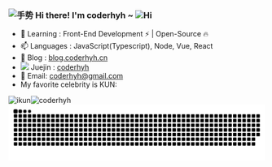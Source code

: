 <h3>
<img src="https://media.giphy.com/media/hvRJCLFzcasrR4ia7z/giphy.gif" width="25" alt="手势" />
Hi there! I'm coderhyh ~
<img src="https://emojis.slackmojis.com/emojis/images/1588866973/8934/hellokittydance.gif?1588866973" alt="Hi" width="30" />
</h3>

- 🌱 Learning : Front-End Development ⚡ | Open-Source 🔥
- 📫 Languages : JavaScript(Typescript), Node, Vue, React
- 🔭 Blog : [blog.coderhyh.cn](https://blog.coderhyh.cn/)
- <img width="18px" src="https://lf3-cdn-tos.bytescm.com/obj/static/xitu_juejin_web/6c61ae65d1c41ae8221a670fa32d05aa.svg" /> Juejin : [coderhyh](https://juejin.cn/user/1605753976925661)
- 📧 Email: coderhyh@gmail.com
- My favorite celebrity is KUN:
<div style="display: flex">
  <img alt="ikun" src="https://coderhyh.github.io/hyh-toolkit/ikun.svg" />
  <img src="https://count.getloli.com/get/@:coderhyh" alt="coderhyh" />
</div>
<picture>
  <source media="(prefers-color-scheme: dark)" srcset="https://raw.githubusercontent.com/coderhyh/coderhyh/output/github-contribution-grid-snake-dark.svg">
  <source media="(prefers-color-scheme: light)" srcset="https://raw.githubusercontent.com/coderhyh/coderhyh/output/github-contribution-grid-snake.svg">
  <img alt="github contribution grid snake animation" src="https://raw.githubusercontent.com/coderhyh/coderhyh/output/github-contribution-grid-snake.svg">
</picture>
